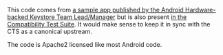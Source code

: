 This code comes from [a sample app published by the Android Hardware-backed
Keystore Team Lead/Manager](https://github.com/divegeek/AttestationExample) but
is also present [in the Compatibility Test
Suite](https://android.googlesource.com/platform/cts/+/android-8.1.0_r4/tests/tests/keystore/src/android/keystore/cts).
It would make sense to keep it in sync with the CTS as a canonical upstream.

The code is Apache2 licensed like most Android code.
